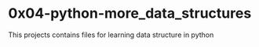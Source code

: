 # 0x04-python-more_data_structures

This projects contains files for learning data structure in python
